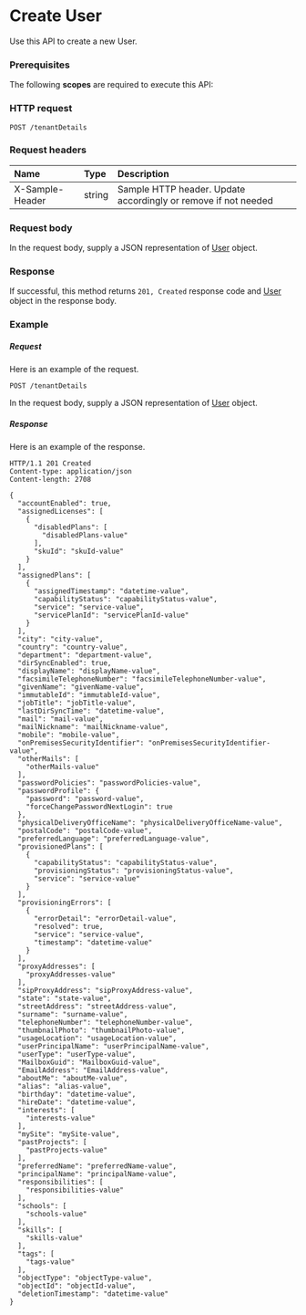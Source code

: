 # Create User

Use this API to create a new User.
### Prerequisites
The following **scopes** are required to execute this API: 
### HTTP request
<!-- { "blockType": "ignored" } -->
```http
POST /tenantDetails

```
### Request headers
| Name       | Type | Description|
|:---------------|:--------|:----------|
| X-Sample-Header  | string  | Sample HTTP header. Update accordingly or remove if not needed|

### Request body
In the request body, supply a JSON representation of [User](../resources/user.md) object.


### Response
If successful, this method returns `201, Created` response code and [User](../resources/user.md) object in the response body.

### Example
##### Request
Here is an example of the request.
<!-- {
  "blockType": "request",
  "name": "create_user_from_tenantdetails"
}-->
```http
POST /tenantDetails
```
In the request body, supply a JSON representation of [User](../resources/user.md) object.
##### Response
Here is an example of the response.
<!-- {
  "blockType": "response",
  "truncated": false,
  "@odata.type": "microsoft.graph.user"
} -->
```http
HTTP/1.1 201 Created
Content-type: application/json
Content-length: 2708

{
  "accountEnabled": true,
  "assignedLicenses": [
    {
      "disabledPlans": [
        "disabledPlans-value"
      ],
      "skuId": "skuId-value"
    }
  ],
  "assignedPlans": [
    {
      "assignedTimestamp": "datetime-value",
      "capabilityStatus": "capabilityStatus-value",
      "service": "service-value",
      "servicePlanId": "servicePlanId-value"
    }
  ],
  "city": "city-value",
  "country": "country-value",
  "department": "department-value",
  "dirSyncEnabled": true,
  "displayName": "displayName-value",
  "facsimileTelephoneNumber": "facsimileTelephoneNumber-value",
  "givenName": "givenName-value",
  "immutableId": "immutableId-value",
  "jobTitle": "jobTitle-value",
  "lastDirSyncTime": "datetime-value",
  "mail": "mail-value",
  "mailNickname": "mailNickname-value",
  "mobile": "mobile-value",
  "onPremisesSecurityIdentifier": "onPremisesSecurityIdentifier-value",
  "otherMails": [
    "otherMails-value"
  ],
  "passwordPolicies": "passwordPolicies-value",
  "passwordProfile": {
    "password": "password-value",
    "forceChangePasswordNextLogin": true
  },
  "physicalDeliveryOfficeName": "physicalDeliveryOfficeName-value",
  "postalCode": "postalCode-value",
  "preferredLanguage": "preferredLanguage-value",
  "provisionedPlans": [
    {
      "capabilityStatus": "capabilityStatus-value",
      "provisioningStatus": "provisioningStatus-value",
      "service": "service-value"
    }
  ],
  "provisioningErrors": [
    {
      "errorDetail": "errorDetail-value",
      "resolved": true,
      "service": "service-value",
      "timestamp": "datetime-value"
    }
  ],
  "proxyAddresses": [
    "proxyAddresses-value"
  ],
  "sipProxyAddress": "sipProxyAddress-value",
  "state": "state-value",
  "streetAddress": "streetAddress-value",
  "surname": "surname-value",
  "telephoneNumber": "telephoneNumber-value",
  "thumbnailPhoto": "thumbnailPhoto-value",
  "usageLocation": "usageLocation-value",
  "userPrincipalName": "userPrincipalName-value",
  "userType": "userType-value",
  "MailboxGuid": "MailboxGuid-value",
  "EmailAddress": "EmailAddress-value",
  "aboutMe": "aboutMe-value",
  "alias": "alias-value",
  "birthday": "datetime-value",
  "hireDate": "datetime-value",
  "interests": [
    "interests-value"
  ],
  "mySite": "mySite-value",
  "pastProjects": [
    "pastProjects-value"
  ],
  "preferredName": "preferredName-value",
  "principalName": "principalName-value",
  "responsibilities": [
    "responsibilities-value"
  ],
  "schools": [
    "schools-value"
  ],
  "skills": [
    "skills-value"
  ],
  "tags": [
    "tags-value"
  ],
  "objectType": "objectType-value",
  "objectId": "objectId-value",
  "deletionTimestamp": "datetime-value"
}
```

<!-- uuid: 1ec6c637-d5ce-4c7c-8510-60a02b97903c
2015-10-25 13:14:09 UTC -->
<!-- {
  "type": "#page.annotation",
  "description": "Create User",
  "keywords": "",
  "section": "documentation",
  "tocPath": ""
}-->